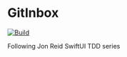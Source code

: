# GitInbox

[![Build](https://github.com/paulobfsilva/GitInbox/actions/workflows/build.yml/badge.svg)](https://github.com/paulobfsilva/GitInbox/actions/workflows/build.yml)

 Following Jon Reid SwiftUI TDD series
